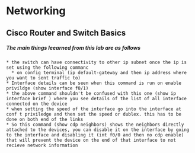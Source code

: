 # Networking
## Cisco Router and Switch Basics
##### The main things leearned from this lab are as follows 
    * the switch can have connectivity to other ip subnet once the ip is set using the following commanc
      * on config terminal (ip default-gateway and then ip address where you want to sent traffic to)
    * Interface details can be seen when this command is run on enable privildge (show interface f0/1)
    * the above command shouldn't be confused with this one (show ip interface brief ) where you see details of the list of all interface connected on the device
    * when setting the speed of the interface go into the interface at conf t priviledge and then set the speed or dublex. this has to be done on both end of the links
    * So this command (show cdp neighbors) shows the neighbors directly attached to the devices, you can disable it on the interface by going to the interface and disabling it (int f0/0 and then no cdp enable) that will prevent the device on the end of that interface to not recieve network information
